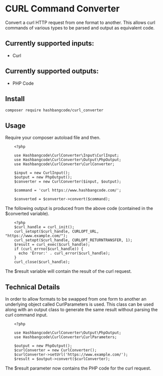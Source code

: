 # CURL Command Converter

Convert a curl HTTP request from one format to another. This allows
curl commands of various types to be parsed and output as equivalent
code. 

## Currently supported inputs:
- Curl

## Currently supported outputs:
- PHP Code

## Install

    composer require hashbangcode/curl_converter

## Usage

Require your composer autoload file and then.

```
    <?php
   
    use Hashbangcode\CurlConverter\Input\CurlInput;
    use Hashbangcode\CurlConverter\Output\PhpOutput;
    use Hashbangcode\CurlConverter\CurlConverter;
    
    $input = new CurlInput();
    $output = new PhpOutput();
    $converter = new CurlConverter($input, $output);
    
    $command = 'curl https://www.hashbangcode.com/';
    
    $converted = $converter->convert($command);
```
    
The following output is produced from the above code (contained in 
the $converted variable).

```
    <?php
    $curl_handle = curl_init();
    curl_setopt($curl_handle, CURLOPT_URL, "https://www.example.com/");
    curl_setopt($curl_handle, CURLOPT_RETURNTRANSFER, 1);
    $result = curl_exec($curl_handle);
    if (curl_errno($curl_handle)) {
      echo 'Error:' . curl_error($curl_handle);
    }
    curl_close($curl_handle);
```

The $result variable will contain the result of the curl request.

## Technical Details

In order to allow formats to be swapped from one form to another
an underlying object called CurlParameters is used. This class can 
be used along with an output class to generate the same result
without parsing the curl command input.

```
    <?php
    
    use Hashbangcode\CurlConverter\Output\PhpOutput;
    use Hashbangcode\CurlConverter\CurlParameters;
    
    $output = new PhpOutput();
    $curlConverter = new CurlConverter();
    $curlConverter->setUrl('https://www.example.com/');
    $result = $output->convert($curlConverter);
```

The $result parameter now contains the PHP code for the curl request.